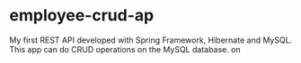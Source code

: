 # employee-crud-ap
My first REST API developed with Spring Framework, Hibernate and MySQL. This app can do CRUD operations on the MySQL database. on 
